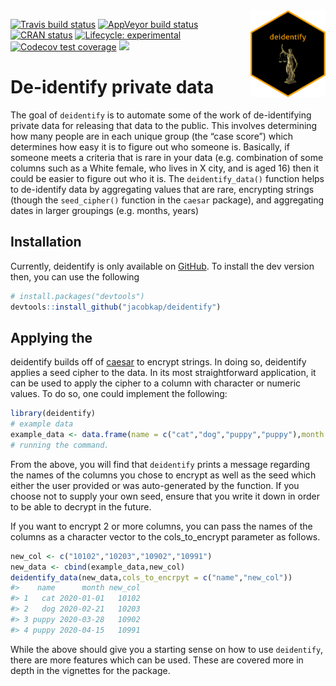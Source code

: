 
<!-- README.md is generated from README.Rmd. Please edit that file -->

<!-- badges: start -->

<img src="man/figures/deidentify_badge.png" align="right"  width = "120"/>

[![Travis build
status](https://travis-ci.org/jacobkap/deidentify.svg?branch=master)](https://travis-ci.org/jacobkap/deidentify)
[![AppVeyor build
status](https://ci.appveyor.com/api/projects/status/github/jacobkap/deidentify?branch=master&svg=true)](https://ci.appveyor.com/project/jacobkap/deidentify)
[![CRAN
status](https://www.r-pkg.org/badges/version/deidentify)](https://CRAN.R-project.org/package=deidentify)
[![Lifecycle:
experimental](https://img.shields.io/badge/lifecycle-experimental-orange.svg)](https://www.tidyverse.org/lifecycle/#experimental)
[![Codecov test
coverage](https://codecov.io/gh/jacobkap/deidentify/branch/master/graph/badge.svg)](https://codecov.io/gh/jacobkap/deidentify?branch=master)
[![](http://cranlogs.r-pkg.org/badges/grand-total/deidentify?color=blue)](https://cran.r-project.org/package=deidentify)
<!-- badges: end -->

# De-identify private data

The goal of `deidentify` is to automate some of the work of
de-identifying private data for releasing that data to the public. This
involves determining how many people are in each unique group (the “case
score”) which determines how easy it is to figure out who someone is.
Basically, if someone meets a criteria that is rare in your data
(e.g. combination of some columns such as a White female, who lives in
X city, and is aged 16) then it could be easier to figure out who it is.
The `deidentify_data()` function helps to de-identify data by
aggregating values that are rare, encrypting strings (though the
`seed_cipher()` function in the `caesar` package), and aggregating dates
in larger groupings (e.g. months, years)

## Installation

Currently, deidentify is only available on
[GitHub](https://github.com/). To install the dev version then, you can
use the following

``` r
# install.packages("devtools")
devtools::install_github("jacobkap/deidentify")
```

## Applying the

deidentify builds off of [caesar](https://github.com/jacobkap/caesar) to
encrypt strings. In doing so, deidentify applies a seed cipher to the
data. In its most straightforward application, it can be used to apply
the cipher to a column with character or numeric values. To do so, one
could implement the following:

``` r
library(deidentify)
# example data
example_data <- data.frame(name = c("cat","dog","puppy","puppy"),month = c("2020-01-01","2020-02-21","2020-03-28","2020-04-15"))
# running the command.
```

From the above, you will find that `deidentify` prints a message
regarding the names of the columns you chose to encrypt as well as the
seed which either the user provided or was auto-generated by the
function. If you choose not to supply your own seed, ensure that you
write it down in order to be able to decrypt in the future.

If you want to encrypt 2 or more columns, you can pass the names of the
columns as a character vector to the cols\_to\_encrypt parameter as
follows.

``` r
new_col <- c("10102","10203","10902","10991")
new_data <- cbind(example_data,new_col)
deidentify_data(new_data,cols_to_encrpyt = c("name","new_col"))
#>    name      month new_col
#> 1   cat 2020-01-01   10102
#> 2   dog 2020-02-21   10203
#> 3 puppy 2020-03-28   10902
#> 4 puppy 2020-04-15   10991
```

While the above should give you a starting sense on how to use
`deidentify`, there are more features which can be used. These are
covered more in depth in the vignettes for the package.
